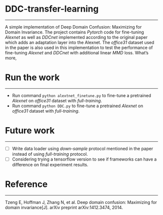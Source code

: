 # DDC-transfer-learning
- - - -
A simple implementation of Deep Domain Confusion: Maximizing for Domain Invariance. 
The project contains *Pytorch* code for fine-tuning *Alexnet* as well as *DDCnet*  implemented according to the original paper which adds an adaptation layer into the Alexnet. 
The *office31* dataset used in the paper is also used in this implementation to test the performance of fine-tuning *Alexnet* and *DDCnet* with additional linear *MMD* loss. What’s more, 

# Run the work
- - - -
* Run command `python alextnet_finetune.py` to fine-tune a pretrained *Alexnet* on *office31* dataset with *full-training*.
* Run command `python DDC.py` to fine-tune a pretrained *Alexnet* on *office31* dataset with *full-training*.

# Future work
- - - -
- [ ] Write data loader using  *down-sample* protocol mentioned in the paper instead of using *full-training* protocol.
- [ ] Considering trying a tensorflow version to see if frameworks can have a difference on final experiment results.

# Reference
- - - -
Tzeng E, Hoffman J, Zhang N, et al. Deep domain confusion: Maximizing for domain invariance[J]. arXiv preprint arXiv:1412.3474, 2014.